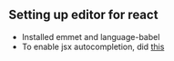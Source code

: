 ## Setting up editor for react

- Installed emmet and language-babel
- To enable jsx autocompletion, did [this](https://gist.github.com/mxstbr/361ddb22057f0a01762240be209321f0)
